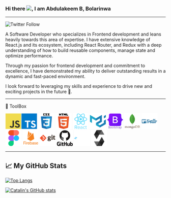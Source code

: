 ### Hi there <img src="https://raw.githubusercontent.com/MartinHeinz/MartinHeinz/master/wave.gif" width="30px">, I am Abdulakeem B, Bolarinwa

---

![Twitter Follow](https://img.shields.io/twitter/follow/koma_lee)

A Software Developer who specializes in Frontend development and leans heavily towards this area of expertise. 
I have extensive knowledge of React.js and its ecosystem, including React Router, and Redux with a deep understanding of how 
to build reusable components, manage state and optimize performance. 

Through my passion for frontend development and commitment to excellence, I have 
demonstrated my ability to deliver outstanding results in a dynamic and fast-paced 
environment. 

I look forward to leveraging my skills and experience to drive new and 
exciting projects in the future 🤙. 

---

🧰 ToolBox

<img src="https://github.com/devicons/devicon/blob/master/icons/javascript/javascript-original.svg" width="50" height="50" alt="JavaScript" /><img src="https://github.com/devicons/devicon/blob/master/icons/typescript/typescript-original.svg" width="50" height="50" alt="typescript" />
<img src="https://github.com/devicons/devicon/blob/master/icons/css3/css3-original-wordmark.svg" width="50" height="50" alt="css" />
<img src="https://github.com/devicons/devicon/blob/master/icons/html5/html5-original-wordmark.svg" width="50" height="50" alt="html5" />
<img src="https://github.com/devicons/devicon/blob/master/icons/react/react-original-wordmark.svg" width="50" height="50" alt="React" />
<img src="https://github.com/devicons/devicon/blob/master/icons/materialui/materialui-original.svg" width="50" height="50" alt="MaterialUi" />
<img src="https://github.com/devicons/devicon/blob/master/icons/bootstrap/bootstrap-original-wordmark.svg" width="50" height="50" alt="Boostrap" />
<img src="https://github.com/devicons/devicon/blob/master/icons/mongodb/mongodb-original-wordmark.svg" width="50" height="50" alt="mongoDb" />
<img src="https://github.com/devicons/devicon/blob/master/icons/trello/trello-plain-wordmark.svg" width="50" height="50" alt="Trello" />
<img src="https://github.com/devicons/devicon/blob/master/icons/figma/figma-original.svg" width="50" height="50" alt="Figma" />
<img src="https://github.com/devicons/devicon/blob/master/icons/firebase/firebase-plain-wordmark.svg" width="50" height="50" alt="Firebase" />
<img src="https://github.com/devicons/devicon/blob/master/icons/git/git-original-wordmark.svg" width="50" height="50" alt="Git" />
<img src="https://github.com/devicons/devicon/blob/master/icons/github/github-original-wordmark.svg" width="50" height="50" alt="Github" />
<img src="https://github.com/devicons/devicon/blob/master/icons/tailwindcss/tailwindcss-original-wordmark.svg" width="50" height="50" alt="Tailwind" />
<img src="https://github.com/devicons/devicon/blob/master/icons/solidity/solidity-original.svg" width="50" height="50" alt="Solidity" />

---

## &#x1f4c8; My GitHub Stats

[![Top Langs](https://github-readme-stats.vercel.app/api/top-langs/?username=Meekah1&hide=java,html,css,php&theme=radical)](https://github.com/anuraghazra/github-readme-stats)


[![Catalin's GitHub stats](https://github-readme-stats.vercel.app/api?username=Meekah1&theme=radical)](https://github.com/Meekah1/github-readme-stats)

<!--
**Meekah1/Meekah1** is a ✨ _special_ ✨ repository because its `README.md` (this file) appears on your GitHub profile.

Here are some ideas to get you started:

- 🔭 I’m currently working on ...
- 🌱 I’m currently learning ...
- 👯 I’m looking to collaborate on ...
- 🤔 I’m looking for help with ...
- 💬 Ask me about ...
- 📫 How to reach me: ...
- 😄 Pronouns: ...
- ⚡ Fun fact: ...
-->
